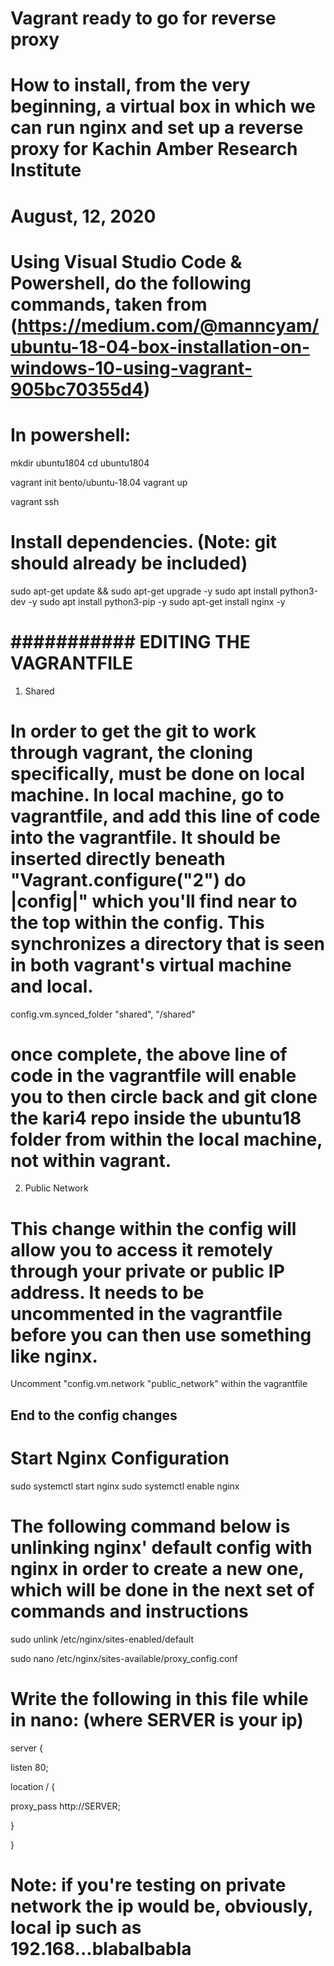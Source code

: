 # Vagrant ready to go for reverse proxy 


# How to install, from the very beginning, a virtual box in which we can run nginx and set up a reverse proxy for Kachin Amber Research Institute
# August, 12, 2020

# Using Visual Studio Code & Powershell, do the following commands, taken from (https://medium.com/@manncyam/ubuntu-18-04-box-installation-on-windows-10-using-vagrant-905bc70355d4)

# In powershell: 

mkdir ubuntu1804
cd ubuntu1804

vagrant init bento/ubuntu-18.04
vagrant up

vagrant ssh


# Install dependencies. (Note: git should already be included)

sudo apt-get update && sudo apt-get upgrade -y
sudo apt install python3-dev -y
sudo apt install python3-pip -y
sudo apt-get install nginx -y


# ###########  EDITING THE VAGRANTFILE

1. Shared

# In order to get the git to work through vagrant, the cloning specifically, must be done on local machine. In local machine, go to vagrantfile, and add this line of code into the vagrantfile. It should be inserted directly beneath "Vagrant.configure("2") do |config|" which you'll find near to the top within the config. This synchronizes a directory that is seen in both vagrant's virtual machine and local. 

config.vm.synced_folder "shared", "/shared"

# once complete, the above line of code in the vagrantfile will enable you to then circle back and git clone the kari4 repo inside the ubuntu18 folder from within the local machine, not within vagrant.

2. Public Network

# This change within the config will allow you to access it remotely through your private or public IP address. It needs to be uncommented in the vagrantfile before you can then use something like nginx. 

Uncomment "config.vm.network "public_network" within the vagrantfile

## End to the config changes

# Start Nginx Configuration

sudo systemctl start nginx
sudo systemctl enable nginx 

# The following command below is unlinking nginx' default config with nginx in order to create a new one, which will be done in the next set of commands and instructions

sudo unlink /etc/nginx/sites-enabled/default

sudo nano /etc/nginx/sites-available/proxy_config.conf

# Write the following in this file while in nano: (where SERVER is your ip)

server {

listen 80;

location / {

proxy_pass http://SERVER;

}

}

# Note: if you're testing on private network the ip would be, obviously, local ip such as 192.168...blabalbabla







